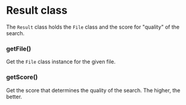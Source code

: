 # Result class

The `Result` class holds the `File` class and the score for "quality" of the search.

### getFile()

Get the `File` class instance for the given file.

### getScore()

Get the score that determines the quality of the search. The higher, the better.
